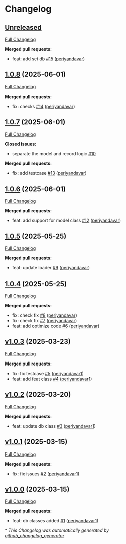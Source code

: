 # Changelog

## [Unreleased](https://github.com/periyandavar/gp_dbms/tree/HEAD)

[Full Changelog](https://github.com/periyandavar/gp_dbms/compare/1.0.8...HEAD)

**Merged pull requests:**

- feat: add set db [\#15](https://github.com/periyandavar/gp_dbms/pull/15) ([periyandavar](https://github.com/periyandavar))

## [1.0.8](https://github.com/periyandavar/gp_dbms/tree/1.0.8) (2025-06-01)

[Full Changelog](https://github.com/periyandavar/gp_dbms/compare/1.0.7...1.0.8)

**Merged pull requests:**

- fix: checks [\#14](https://github.com/periyandavar/gp_dbms/pull/14) ([periyandavar](https://github.com/periyandavar))

## [1.0.7](https://github.com/periyandavar/gp_dbms/tree/1.0.7) (2025-06-01)

[Full Changelog](https://github.com/periyandavar/gp_dbms/compare/1.0.6...1.0.7)

**Closed issues:**

- separate the model and record logic [\#10](https://github.com/periyandavar/gp_dbms/issues/10)

**Merged pull requests:**

- fix: add testcase [\#13](https://github.com/periyandavar/gp_dbms/pull/13) ([periyandavar](https://github.com/periyandavar))

## [1.0.6](https://github.com/periyandavar/gp_dbms/tree/1.0.6) (2025-06-01)

[Full Changelog](https://github.com/periyandavar/gp_dbms/compare/1.0.5...1.0.6)

**Merged pull requests:**

- feat: add support for model class [\#12](https://github.com/periyandavar/gp_dbms/pull/12) ([periyandavar](https://github.com/periyandavar))

## [1.0.5](https://github.com/periyandavar/gp_dbms/tree/1.0.5) (2025-05-25)

[Full Changelog](https://github.com/periyandavar/gp_dbms/compare/1.0.4...1.0.5)

**Merged pull requests:**

- feat:  update loader [\#9](https://github.com/periyandavar/gp_dbms/pull/9) ([periyandavar](https://github.com/periyandavar))

## [1.0.4](https://github.com/periyandavar/gp_dbms/tree/1.0.4) (2025-05-25)

[Full Changelog](https://github.com/periyandavar/gp_dbms/compare/v1.0.3...1.0.4)

**Merged pull requests:**

- fix: check fix [\#8](https://github.com/periyandavar/gp_dbms/pull/8) ([periyandavar](https://github.com/periyandavar))
- fix: check fix [\#7](https://github.com/periyandavar/gp_dbms/pull/7) ([periyandavar](https://github.com/periyandavar))
- feat: add optimize code [\#6](https://github.com/periyandavar/gp_dbms/pull/6) ([periyandavar](https://github.com/periyandavar))

## [v1.0.3](https://github.com/periyandavar/gp_dbms/tree/v1.0.3) (2025-03-23)

[Full Changelog](https://github.com/periyandavar/gp_dbms/compare/v1.0.2...v1.0.3)

**Merged pull requests:**

- fix: fix testcase [\#5](https://github.com/periyandavar/gp_dbms/pull/5) ([periyandavar1](https://github.com/periyandavar1))
- feat: add feat class [\#4](https://github.com/periyandavar/gp_dbms/pull/4) ([periyandavar1](https://github.com/periyandavar1))

## [v1.0.2](https://github.com/periyandavar/gp_dbms/tree/v1.0.2) (2025-03-20)

[Full Changelog](https://github.com/periyandavar/gp_dbms/compare/v1.0.1...v1.0.2)

**Merged pull requests:**

- feat: update db class [\#3](https://github.com/periyandavar/gp_dbms/pull/3) ([periyandavar1](https://github.com/periyandavar1))

## [v1.0.1](https://github.com/periyandavar/gp_dbms/tree/v1.0.1) (2025-03-15)

[Full Changelog](https://github.com/periyandavar/gp_dbms/compare/v1.0.0...v1.0.1)

**Merged pull requests:**

- fix: fix issues [\#2](https://github.com/periyandavar/gp_dbms/pull/2) ([periyandavar1](https://github.com/periyandavar1))

## [v1.0.0](https://github.com/periyandavar/gp_dbms/tree/v1.0.0) (2025-03-15)

[Full Changelog](https://github.com/periyandavar/gp_dbms/compare/699826bfbd222d922055774cb45f3f0a402a60b1...v1.0.0)

**Merged pull requests:**

- feat: db classes added [\#1](https://github.com/periyandavar/gp_dbms/pull/1) ([periyandavar1](https://github.com/periyandavar1))



\* *This Changelog was automatically generated by [github_changelog_generator](https://github.com/github-changelog-generator/github-changelog-generator)*
